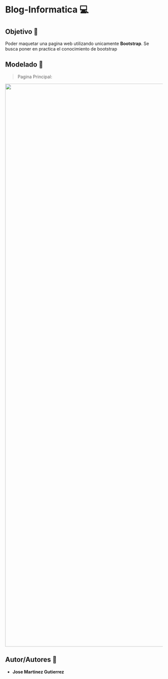 # Blog-Informatica :computer:

## Objetivo :dart:
Poder maquetar una pagina web utilizando unicamente **Bootstrap**. Se busca poner en practica el conocimiento de bootstrap

## Modelado :memo:
> Pagina Principal:

<img height="1800px" width="700px" src="https://github.com/martinez022jose/Blog-Informatica/blob/master/ScreenShotsReadMe/ScreenShot.png"/>

## Autor/Autores :pushpin:
* **Jose Martinez Gutierrez**
